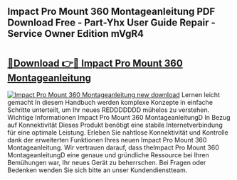## Impact Pro Mount 360 Montageanleitung PDF Download Free - Part-Yhx User Guide Repair - Service Owner Edition mVgR4

# <h2><a href="http://df75agm.blite.top/?on=Impact+Pro+Mount+360+Montageanleitung">🔗Download 👉🔴 Impact Pro Mount 360 Montageanleitung</a></h2>

[![Impact Pro Mount 360 Montageanleitung new download](https://i.imgur.com/lujVjoI.png)](http://df75agm.blite.top/?on=Impact+Pro+Mount+360+Montageanleitung)
Lernen leicht gemacht In diesem Handbuch werden komplexe Konzepte in einfache Schritte unterteilt, um Ihr neues REDDDDDDD mühelos zu verstehen. Wichtige Informationen Impact Pro Mount 360 MontageanleitungD In Bezug auf Konnektivität Dieses Produkt benötigt eine stabile Internetverbindung für eine optimale Leistung. Erleben Sie nahtlose Konnektivität und Kontrolle dank der erweiterten Funktionen Ihres neuen Impact Pro Mount 360 Montageanleitung. Wir vertrauen darauf, dass theImpact Pro Mount 360 MontageanleitungD eine genaue und gründliche Ressource bei Ihren Bemühungen war, Ihr neues Gerät zu beherrschen. Bei Fragen oder Bedenken wenden Sie sich bitte an unser Kundendienstteam.
